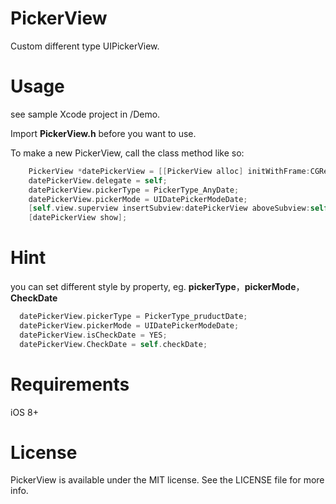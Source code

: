 # PickerView
Custom different type UIPickerView.

# Usage
see sample Xcode project in /Demo.

Import **PickerView.h** before you want to use.

To make a new PickerView, call the class method like so:

```objectivec
    PickerView *datePickerView = [[PickerView alloc] initWithFrame:CGRectMake(0, 0, self.view.bounds.size.width, self.view.bounds.size.height)];
    datePickerView.delegate = self;
    datePickerView.pickerType = PickerType_AnyDate;
    datePickerView.pickerMode = UIDatePickerModeDate;
    [self.view.superview insertSubview:datePickerView aboveSubview:self.view];
    [datePickerView show];
```

# Hint

you can set different style by property, eg. **pickerType**，**pickerMode**，**CheckDate**

```objectivec
  datePickerView.pickerType = PickerType_pruductDate;
  datePickerView.pickerMode = UIDatePickerModeDate;
  datePickerView.isCheckDate = YES;
  datePickerView.CheckDate = self.checkDate;
```

# Requirements
iOS 8+

# License
PickerView is available under the MIT license. See the LICENSE file for more info.
